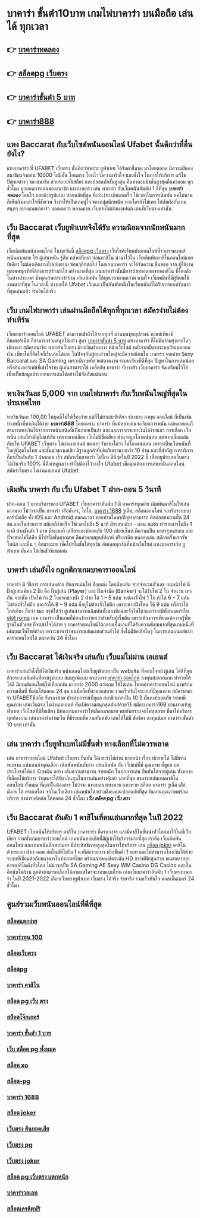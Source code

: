 # บาคาร่า ขั้นต่ํา10บาท  เกมไพ่บาคาร่า บนมือถือ เล่นได้ ทุกเวลา

## 👉 [บาคาร่าทดลอง](https://www.gamblerape.com/promotion/)
## 👉 [สล็อตpg เว็บตรง](https://www.gamblerape.com/)
## 👉 [บาคาร่าขั้นต่ํา 5 บาท](https://m.gamblerape.com/login?action=register)
## 👉 [บาคาร่า888](https://www.gamblerape.com/demogame/)

## แทง Baccarat  กับเว็บไซต์พนันออนไลน์ Ufabet   นั้นดีกว่าที่อื่นยังไง?

แทงบาคาร่า ที่ UFABET เว็บตรง นั้นดีกว่าเพราะ ยูฟ่าเบท  ได้รับคำชื่นชม มาโดยตลอด มีความมั่นคง สมาชิกแจ้งถอน 10000 ไม่มีอั้น โอนตรง โอนไว มีความจริงใจ และตั้งใจ ในการให้บริการ แก้ไข ปัญหาต่างๆ ของสมาชิก ด้วยระบบที่เสถียร และปลอดภัยขั้นสูงสุด คืนค่าคอมมิชชั่นสูงสุดคืนค่าคอม ทุกชั่วโมง ทุกยอดการเล่นของสมาชิก แทงบาคาร่า   เล่น บาคาร่า  กับเว็บพนันอันดับ 1 ดีที่สุด ***บาคาร่าทดลอง*** โอนไว และด้วยรูปแบบ ปลอดภัยที่สุด ที่เล่นง่าย เดินเกมเร็ว ใช้เวลาในการเดิมพัน แค่ไม่นาน ก็เห็นถึงผลกำไรที่ชัดเจน จึงทำให้เป็นเกมคู่ใจ ของกลุ่มนักพนัน หากใครยังไม่เคย ได้สัมผัสกับเกมสนุกๆ อย่างเกมบาคาร่า บอกเลยว่า พลาดมาก  เว็บตรงไม่ผ่านเอเย่นต์ เล่นที่เว็บตรงเท่านั้น


## เว็บ Baccarat  เว็บยูฟ่าเบทจึงได้รับ ความนิยมจากนักพนันมากที่สุด

 เว็บเดิมพันพนันออนไลน์ ในทุกวันนี้  [สล็อตpg เว็บตรง](https://m.gamblerape.com/login?action=register)  เว็บไซค์เว็บพนันออนไลน์ที่รวบรวมเกมส์พนันมากมาย  ให้ ผู้เล่นพนัน รู้สึก คล้ายกับยก บ่อนคาสิโน นำมาไว้ใน เว็บเดิมพันคาสิโนออนไลน์เลยทีเดียว ไม่ต้องเดินทางไปเล่นแบบ ซ่อนๆอีกต่อไป โดยเกมบาคาร่า จะได้รับความ ชื่นชอบ จาก ผู้ใช้งาน ทุกเพศทุกวัยที่ต้องการสร้างกำไร อย่างมากที่สุด เกมบาคาร่านั้นมีการถ่ายทอดสดจากคาสิโน ที่โด่งดังในต่างประเทศ ซึ่งคุณสามารถเข้าร่วม เล่นเดิมพัน ได้ทุกเวลาตามความ ตามใจ  เว็บพนันที่มีผู้นิยมใช้งานมากที่สุด ในเวลานี้  ต่างยกให้ Ufabet เว็บแม่  เป็นอันดับหนึ่งในเว็บพนันที่ได้รับการยอมรับมากที่สุดเล่นแล้ว ทำเงินได้จริง 


## เว็บ เกมไพ่บาคาร่า  เล่นผ่านมือถือได้ทุกที่ทุกเวลา สมัครง่ายไม่ต้องทำเทิร์น

 เว็บบาคาร่าออนไลน์ UFABET สามารถเข้าถึงได้จากทุกที่ ผ่านบนทุกอุปกรณ์ ขอแค่เพียงมีอินเตอร์เน็ต ก็สามารถร่วมสนุกได้แล้ว  สูตร   [บาคาร่าขั้นต่ํา 5 บาท](https://www.gamblerape.com/demogame/) แทงบาคาร่า ก็ไม่มีความยุ่งยากใดๆ เพียงแค่ สมัครสมาชิก บาคาร่าเว็บตรง ฝากเงินผ่านทาง หน้าเว็บไซต์ หลังจากนั้นรอระบบอัพเดทยอดเงิน เพียงไม่กี่อึดใจก็เริ่มเล่นได้เลย ในปัจจุบันผู้คนส่วนใหญ่จะมีความนิยมใน บาคาร่า จากค่าย Sexy Baccarat และ SA Gaming เพราะมีภาพที่สวยสดงดงาม ระบบเสียงที่ดีที่สุด ปัญหาในการเล่นน้อย หรืออินเตอร์เฟสที่เข้าใจง่าย ผู้เล่นสามารถใช้  เคล็ดลับ  บาคาร่า ที่ทางตัว เว็บบาคาร่า จัดเตรียมไว้ให้ เพื่อเป็นข้อมูลประกอบการเล่นได้อย่างไม่จัดกัดแน่นอน 


## หาเงินวันละ 5,000  จาก เกมไพ่บาคาร่า  กับเว็บพนันใหญ่ที่สุดในประเทศไทย

หาเงินวันละ 100,00  ในยุคนี้ไม่ใช่เรื่องง่าย แต่ก็ไม่ยากซะทีเดียว ช่องทาง ลงทุน  ออนไลน์ ก็เป็นเช่นทางหนึ่งที่หาเงินได้ง่าย ***บาคาร่า888*** โดยเฉพาะ บาคาร่า ที่แม้หลายคนจะเรียกการพนัน แต่หลายคนก็สามารถหาเงินได้จากการพนันชนิดนี้เป็นกอบเป็นกำ และนอกจากกจะหาเงินได้ง่ายแล้ว การเลือก เว็บ พนัน  เล่นก็สำคัญไม่แพ้กัน เพราะหากเลือก  เว็บไม่มีชื่อเสียง  ท่านจะถูกโกงแน่นอน แต่หากเลือกเล่นกับเว็บ UFABET เว็บตรง ไม่ผ่านเอเย่นต์ ของเรา รับรองได้ว่า ไม่โกงแน่นอน เพราะเป็นเว็บพนันที่ใหญ่ที่สุดในไทย และชั้นนำของเอเชีย มีฐานลูกค้าที่เล่นกับเรามากกว่า 10 ล้าน และที่สำคัญ การบริการก็มาเป็นอันดับ 1 ฝากถอน เร็ว สมัครเว็บบาคาร่า ไม่โกง ดีที่สุดในปี 2022 นี้ เลือกยูฟ่าเบทเว็บตรง ได้เงินจริง 100% นี่คือเหตูผลว่า ทำไม่ต้องไว้วางใจ Ufabet  เมื่อคุณต้องการเล่นพนันออนไลน์  สมัครเว็บตรง ไม่ผ่านเอเย่นต์ Ufabet 


##  เดิมพัน บาคาร่า กับ เว็บ Ufabet T  ฝาก-ถอน 5 วินาที

ฝาก-ถอน  1 บาทบริการของ UFABET เว็บบาคาร่าอันดับ 1 มี   บาคาร่าทุกค่าย เดิมพันคาสิโนให้เล่นมากมาย ไม่ว่าจะเป็น บาคาร่า เสือมังกร, ไฮโล, [บาคาร่า 1688](https://www.gamblerape.com/promotion/) รูเล็ต, สล็อตออนไลน์ รองรับระบบบาคาร่ามือถือ ทั้ง iOS และ Android ตลอดเวลา หากท่านใดพบปัญหาสามารถ ติดต่อสอบถามได้ 24 ชม.และในส่วนการ สมัครก็ง่ายเร็ว ใช้เวลาไม่ถึง 5 นาที มีระบบ ฝาก - ถอน auto ทำรายการไม่ถึง 1 นาที  ฝากขั้นต่ำ 1 บาท   มีระบบที่ เสถียรและปลอดภัย 100 เปอร์เซ็นต์ มีความเป็น มาตรฐานสากล และที่จะขาดไม่ได้คึอ มีโปรโมชั่นมากมาย   คืนค่าคอมทุกสัปดาห์  ฟรีเครดิต ทดลองเล่น สมัครครั้งแรกรับโบนัส และอื่น ๆ อีกมากมาย เช็คโปรโมชั่นได้ทุกวัน อัพเดตทุกวันที่หน้าเว็บไซต์ แทงบาคาร่ากับ  ยูฟ่าเบท มั่นคง ได้เงินชัวร์แน่นอน


##  บาคาร่า เล่นยังไง กฎกติกาเกมบาคาราออนไลน์

บาคาร่า มี  วิธีการ  การเล่นคล้าย กับการเล่นไพ่ ป๊อกเด้ง โดยนับแต้ม จากจำนวนตัวเลข บนหน้าไพ่ มีฝั่งผู้เล่นเพียง 2 ฝั่ง คือ ฝั่งผู้เล่น (Player)  และ ฝั่งเจ้ามือ (Banker) จะได้รับไพ่ 2 ใบ จำนวน เท่ากัน จากนั้น เปิดไพ่ ถ้า 2 ใบแรกของทั้ง 2 ฝ่าย ได้ 1 – 5 แต้ม จะต้องจั่วไพ่ 1 ใบ ถ้าได้ 6 – 7 แต้ม ไม่ต้องจั่วไพ่อีก  และถ้าได้ 8 – 9 แต้ม ก็อยู่ไม่ต้องจั่วไพ่อีก เพราะหากฝั่งไหน ได้ 9 แต้ม หรือว่าได้ ใกล้เคียง ถือว่า ชนะ สรุปได้ว่า ผู้เล่นสามารถเดิมพันทั้งสองมือและจั่วไพ่ได้จนกว่าจะมีทั้งหมดเก้าใบ [slot roma](https://www.gamblerape.com/demogame/)   เกม บาคาร่า  เป็นเกมที่ค่อนข้างง่ายกว่าสำหรับผู้เริ่มต้น เพราะต้องการเพียงแค่ความรู้พื้นฐานในตัวเลข ก็จะเข้าใจได้ง่าย ๆ บาคาร่าออนไลน์ได้กลายเป็นเกมที่ได้รับความนิยมมากที่สุดเกมหนึ่งที่เล่นบนเว็บไซต์ต่างๆ เพราะบาคาร่าสามารถเล่นแบบส่วนตัวได้ ซึ่งไม่มีข้อเสียใดๆ ในการเล่นเกมเล่นบาคาร่าออนไลน์ได้  ตลอดวัน 24 ชั่วโมง


## เว็บ Baccarat ได้เงินจริง เล่นกับ เว็บแม่ไม่ผ่าน เอเยนต์

บาคาร่าเล่นยังไงให้ได้เงินจริง พนันออนไลน์เว็บยูฟ่าเบท เป็น website ที่ตอบโจทย์ ผู้เล่น ได้ดีที่สุด ด้วยระบบเดิมพันที่ครบรูปแบบ สมบรูณ์แบบ ครบวงจร [บาคาร่า ออนไลน์](https://www.gamblerape.com/) ลงทุนสะดวกมาก  ทำรายได้ ได้ดี มีเกมส์ออนไลน์ให้เลือกเล่น มากกว่า 2000 กว่าเกม ให้ได้เล่น โหลดบาคาร่าออนไลน์ มาพร้อมความเต็มที่  ที่เล่นได้ตลอด 24 ชม บนมือถือที่สะดวกสบาย รวดเร็วทันใจระบบที่มีคุณภาพ สมัครบาคาร่า UFABETมือถือ  รับรองด้วย ประสบการณ์ที่ดูแล  สมาชิกมากเป็น 10 ปี มั่นคงปลอดภัย ระบบมีคุณภาพ เล่นเว็บตรง ไม่ผ่านเอเย่นต์ สัมผัสความสนุกสุดมันส์ด้วยวิธี สมัครบาคาร่า168 ผ่านทางเข้ายูฟ่าเบท  เว็บไซต์ที่มีชื่อเสียง มีห้องเกมบาคาร่าให้เลือกมากมาย พบกับสาวแจกไพ่สุดสวย  ที่มาให้บริการทุกห้องเกม เล่นบาคาร่าผ่านเว็บ ที่มีระบบที่ความทันสมัย เล่นได้ไม่มี ขัดข้อง  ลงทุนน้อย บาคาร่า ขั้นต่ำ 10 บาท เท่านั้น


## เล่น บาคาร่า เว็บยูฟ่าเบทไม่มีขั้นต่ำ ทางเลือกที่ไม่ควรพลาด

 เล่น บาคาร่าออนไลน์ Ufabet เว็บตรง  ยืนยัน ได้เลยว่าไม่ผ่าน นายหน้า เรื่อง หักรายได้ ไม่มีทาง พบพาน แน่นอนถ้าคุณเลือก  เดิมพันพนันกับเรา  เล่นเดิมพัน กับ เว็บแม่ที่มี คุณภาพ ที่ดูแล ผลประโยชน์ให้แก่ นักพนัน อย่าง เต็มความสามารถ  จ่ายหนัก ในทุกการเล่น ยืนยันได้จากผู้เล่น ทั้งหลายที่เลือกใช้บริการ ว่าคุณจะได้รับ เงินทุนในการเล่นอย่างคุ้มค่า  มากที่สุด สามารถเล่นเกมคาสิโนออนไลน์ ทั้งหมด ที่คุณนีั้นต้องการ ไม่ว่าจะ แทงบอล แทงมวย แทงหวย สล็อต บาคาร่า รูเล็ต เสือมังกร ได้ ครบเครื่อง  จบในเว็บเดียว เล่นพนันได้อย่างมั่งคงและปลอดภัยที่สุด ทีมงานคุณภาพพร้อมบริการ สามารถติดต่อ ได้ตลอด 24 ชั่วโมง ***เว็บ สล็อต pg เว็บ ตรง***

## เว็บ Baccarat อันดับ 1 คาสิโนที่คนเล่นมากที่สุด ในปี 2022

UFABET  เว็บพนันให้บริการ  คาสิโน บาคาราร่า ที่ครบวงจร และมีคาสิโนชั่นนำทั่วโลกมาไว้ในที่เว็บเดียว รวมทั้งเกมบาคาร่าออนไลน์ เกมพนันยอดฮิตที่มีผู้เข้าใช้บริการมากที่สุด เราคือ  เว็บเดิมพันออนไลน์  และเกมพนันอีกมากมาย มีประสิทธิภาพสูงสุดในการให้บริการ เล่น [สล็อต joker](https://m.gamblerape.com/login?action=login) คาสิโน ด้วยระบบ ฝาก-ถอน อัตโนมัติไม่ถึง 1 นาทีต่อรายการ ฝากขั้นต่ำ 1 บาท   และไม่สามารถโกงเงินได้ด้วยระบบที่เชื่อมต่อกับธนาคารในประเทศไทย พร้อมภาพคมชัดระดับ HD กราฟฟิกสุดสวย ขนมาครบทุกค่ายคาสิโนดังทั่วโลก ไม่น่าจะเป็น SA Gaming AE Sexy WM Casino DG Casino และอื่นอีกนับไม่ถ้วน ลูกค้าสามารถเลือกได้ตามแต่ใครจะชอบแบบไหน เล่นเว็บบาคาร่าอันดับ 1   เว็บตรงบาคาร่า ในปี 2021-2022 เลือกเว็บตรงยูฟ่าเบท  เว็บตรง ได้จริง จ่ายจริง รวดเร็วทันใจ คอลเซ็นเตอร์ 24 ชั่วโมง


## ศูนย์รวมเว็บพนันออนไลน์ที่ดีที่สุด

### [สล็อตแตกง่าย](https://atom.io/themes/เว็บตรง%20สล็อตออนไลน์%20บาคาร่าออนไลน์%20ฝากถอนไม่มีขั้นต่ำ%20เว็บหลัก%20เว็บแท้ไม่ผ่านเอเย่นต์%20สมัครฟรี%2000112793)
### [บาคาร่าทุน 100](https://atom.io/themes/เว็บตรง%20สล็อตออนไลน์%20บาคาร่าออนไลน์%20ฝากถอนไม่มีขั้นต่ำ%20เว็บหลัก%20เว็บแท้ไม่ผ่านเอเย่นต์%20สมัครฟรี%2000112930)
### [สล็อตเว็บตรง](https://atom.io/themes/เว็บตรง%20สล็อตออนไลน์%20บาคาร่าออนไลน์%20ฝากถอนไม่มีขั้นต่ำ%20เว็บหลัก%20เว็บแท้ไม่ผ่านเอเย่นต์%20สมัครฟรี%2000111666)
### [สล็อตpg](https://atom.io/themes/เว็บตรง%20สล็อตออนไลน์%20บาคาร่าออนไลน์%20ฝากถอนไม่มีขั้นต่ำ%20เว็บหลัก%20เว็บแท้ไม่ผ่านเอเย่นต์%20สมัครฟรี%2000111061)
### [บาคาร่า คาสิโน](https://atom.io/themes/เว็บตรง%20สล็อตออนไลน์%20บาคาร่าออนไลน์%20ฝากถอนไม่มีขั้นต่ำ%20เว็บหลัก%20เว็บแท้ไม่ผ่านเอเย่นต์%20สมัครฟรี%2000112934)
### [สล็อต pg เว็บ ตรง](https://atom.io/themes/เว็บตรง%20สล็อตออนไลน์%20บาคาร่าออนไลน์%20ฝากถอนไม่มีขั้นต่ำ%20เว็บหลัก%20เว็บแท้ไม่ผ่านเอเย่นต์%20สมัครฟรี%2000111495)
### [สล็อตโจ๊กเกอร์](https://atom.io/themes/เว็บตรง%20สล็อตออนไลน์%20บาคาร่าออนไลน์%20ฝากถอนไม่มีขั้นต่ำ%20เว็บหลัก%20เว็บแท้ไม่ผ่านเอเย่นต์%20สมัครฟรี%2000112405)
### [บาคาร่า ขั้นต่ํา 1 บาท](https://atom.io/themes/เว็บตรง%20สล็อตออนไลน์%20บาคาร่าออนไลน์%20ฝากถอนไม่มีขั้นต่ำ%20เว็บหลัก%20เว็บแท้ไม่ผ่านเอเย่นต์%20สมัครฟรี%2000112790)
### [เว็บ สล็อต pg ทั้งหมด](https://atom.io/themes/เว็บตรง%20สล็อตออนไลน์%20บาคาร่าออนไลน์%20ฝากถอนไม่มีขั้นต่ำ%20เว็บหลัก%20เว็บแท้ไม่ผ่านเอเย่นต์%20สมัครฟรี%2000112155)
### [สล็อต xo](https://atom.io/themes/เว็บตรง%20สล็อตออนไลน์%20บาคาร่าออนไลน์%20ฝากถอนไม่มีขั้นต่ำ%20เว็บหลัก%20เว็บแท้ไม่ผ่านเอเย่นต์%20สมัครฟรี%2000111381)
### [สล็อต-pg](https://atom.io/themes/เว็บตรง%20สล็อตออนไลน์%20บาคาร่าออนไลน์%20ฝากถอนไม่มีขั้นต่ำ%20เว็บหลัก%20เว็บแท้ไม่ผ่านเอเย่นต์%20สมัครฟรี%2000112247)
### [บาคาร่า 1688](https://atom.io/themes/เว็บตรง%20สล็อตออนไลน์%20บาคาร่าออนไลน์%20ฝากถอนไม่มีขั้นต่ำ%20เว็บหลัก%20เว็บแท้ไม่ผ่านเอเย่นต์%20สมัครฟรี%2000111017)
### [สล็อต joker](https://atom.io/themes/เว็บตรง%20สล็อตออนไลน์%20บาคาร่าออนไลน์%20ฝากถอนไม่มีขั้นต่ำ%20เว็บหลัก%20เว็บแท้ไม่ผ่านเอเย่นต์%20สมัครฟรี%2000112356)
### [เว็บตรง คืนยอดเสีย](https://atom.io/themes/เว็บตรง%20สล็อตออนไลน์%20บาคาร่าออนไลน์%20ฝากถอนไม่มีขั้นต่ำ%20เว็บหลัก%20เว็บแท้ไม่ผ่านเอเย่นต์%20สมัครฟรี%2000112262)
### [เว็บตรง pg](https://atom.io/themes/เว็บตรง%20สล็อตออนไลน์%20บาคาร่าออนไลน์%20ฝากถอนไม่มีขั้นต่ำ%20เว็บหลัก%20เว็บแท้ไม่ผ่านเอเย่นต์%20สมัครฟรี%2000111370)
### [เว็บตรง joker](https://atom.io/themes/เว็บตรง%20สล็อตออนไลน์%20บาคาร่าออนไลน์%20ฝากถอนไม่มีขั้นต่ำ%20เว็บหลัก%20เว็บแท้ไม่ผ่านเอเย่นต์%20สมัครฟรี%2000112918)
### [สล็อต pg เว็บตรง แตกหนัก](https://atom.io/themes/เว็บตรง%20สล็อตออนไลน์%20บาคาร่าออนไลน์%20ฝากถอนไม่มีขั้นต่ำ%20เว็บหลัก%20เว็บแท้ไม่ผ่านเอเย่นต์%20สมัครฟรี%2000111929)
### [บาคาร่าวอเลท](https://atom.io/themes/เว็บตรง%20สล็อตออนไลน์%20บาคาร่าออนไลน์%20ฝากถอนไม่มีขั้นต่ำ%20เว็บหลัก%20เว็บแท้ไม่ผ่านเอเย่นต์%20สมัครฟรี%2000111818)
### [สล็อตเครดิตฟรี](https://atom.io/themes/เว็บตรง%20สล็อตออนไลน์%20บาคาร่าออนไลน์%20ฝากถอนไม่มีขั้นต่ำ%20เว็บหลัก%20เว็บแท้ไม่ผ่านเอเย่นต์%20สมัครฟรี%2000111874)